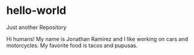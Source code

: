 # hello-world
Just another Repository 

Hi humans!
My name is Jonathan Ramirez and I like working on cars and motorcycles.
My favorite food is tacos and pupusas. 
